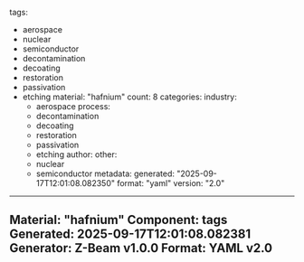 tags:
  - aerospace
  - nuclear
  - semiconductor
  - decontamination
  - decoating
  - restoration
  - passivation
  - etching
material: "hafnium"
count: 8
categories:
  industry:
    - aerospace
  process:
    - decontamination
    - decoating
    - restoration
    - passivation
    - etching
  author:
  other:
    - nuclear
    - semiconductor
metadata:
  generated: "2025-09-17T12:01:08.082350"
  format: "yaml"
  version: "2.0"

---
Material: "hafnium"
Component: tags
Generated: 2025-09-17T12:01:08.082381
Generator: Z-Beam v1.0.0
Format: YAML v2.0
---